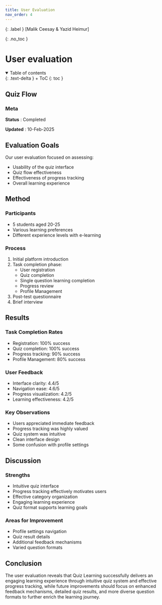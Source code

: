 ```yaml
---
title: User Evaluation
nav_order: 4
---
```


{: .label }
[Malik Ceesay & Yazid Heimur]

{: .no_toc }
# User evaluation

<details open markdown="block">
{: .text-delta }
<summary>Table of contents</summary>
+ ToC
{: toc }
</details>

## Quiz Flow

### Meta

**Status**
: Completed

**Updated**
: 10-Feb-2025

## Evaluation Goals

Our user evaluation focused on assessing:
- Usability of the quiz interface
- Quiz flow effectiveness
- Effectiveness of progress tracking
- Overall learning experience

## Method

### Participants
- 5 students aged 20-25
- Various learning preferences
- Different experience levels with e-learning

### Process
1. Initial platform introduction
2. Task completion phase:
   - User registration
   - Quiz completion
   - Single question learning completion
   - Progress review
   - Profile Management
3. Post-test questionnaire
4. Brief interview

## Results

### Task Completion Rates
- Registration: 100% success
- Quiz completion: 100% success
- Progress tracking: 90% success
- Profile Management: 80% success

### User Feedback
- Interface clarity: 4.4/5
- Navigation ease: 4.6/5
- Progress visualization: 4.2/5
- Learning effectiveness: 4.2/5

### Key Observations
- Users appreciated immediate feedback
- Progress tracking was highly valued
- Quiz system was intuitive
- Clean interface design
- Some confusion with profile settings

## Discussion

### Strengths
- Intuitive quiz interface
- Progress tracking effectively motivates users
- Effective category organization
- Engaging learning experience
- Quiz format supports learning goals

### Areas for Improvement
- Profile settings navigation
- Quiz result details
- Additional feedback mechanisms
- Varied question formats

## Conclusion
The user evaluation reveals that Quiz Learning successfully delivers an engaging learning experience through intuitive quiz system and effective progress tracking, while future improvements should focus on enhanced feedback mechanisms, detailed quiz results, and more diverse question formats to further enrich the learning journey.